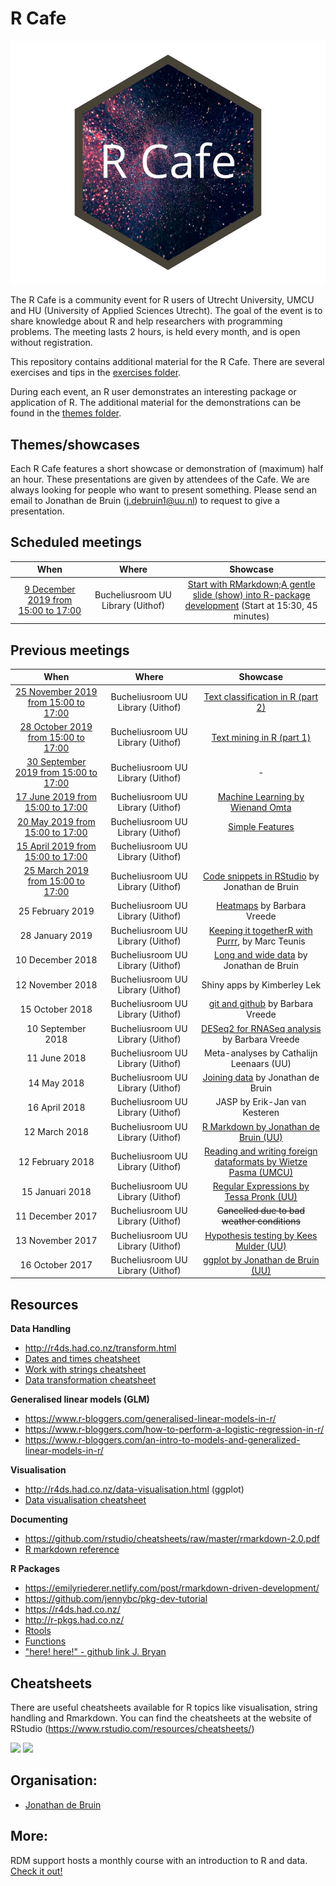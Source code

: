 # R Cafe

[![rcafe_logo.png](rcafe_logo.png)](https://github.com/UtrechtUniversity/R-data-cafe/)

The R Cafe is a community event for R users of Utrecht University, UMCU and HU 
(University of Applied Sciences Utrecht). The goal 
of the event is to share knowledge about R and help researchers with programming
problems. The meeting lasts 2 hours, is held every month, and is open without 
registration.

This repository contains additional material for the R Cafe. There are several 
exercises and tips in the [exercises folder](/exercises/). 

During each event, an R user demonstrates an interesting package or application of R. 
The additional material for the demonstrations can be found in the [themes folder](/themes/).


## Themes/showcases

Each R Cafe features a short showcase or
demonstration of (maximum) half an hour. These presentations are given by attendees of the
Cafe. We are always looking for people who want to present something. Please
send an email to Jonathan de Bruin ([j.debruin1@uu.nl](mailto:j.debruin1@uu.nl)) to request to give a
presentation.


## Scheduled meetings
| When | Where | Showcase |
|:---------------------------------------------------------------------------------:|:---------------------------------:|:--------------------------------------------------------------:|
| [9 December 2019 from 15:00 to 17:00](https://www.uu.nl/en/node/82093) | Bucheliusroom UU Library (Uithof) | [Start with RMarkdown;A gentle slide (show) into R-package development](themes/start_with_rmd) (Start at 15:30, 45 minutes) |



## Previous meetings
| When | Where | Showcase |
|:---------------------------------------------------------------------------------:|:---------------------------------:|:--------------------------------------------------------------:|
| [25 November 2019 from 15:00 to 17:00](https://www.uu.nl/en/node/82091) | Bucheliusroom UU Library (Uithof) | [Text classification in R (part 2)](themes/TextClassification) |
| [28 October 2019 from 15:00 to 17:00](https://www.uu.nl/en/node/82083) | Bucheliusroom UU Library (Uithof) | [Text mining in R (part 1)](themes/TextMining) |
| [30 September 2019 from 15:00 to 17:00](https://www.uu.nl/en/node/82079) | Bucheliusroom UU Library (Uithof) | -  |
| [17 June 2019 from 15:00 to 17:00](https://www.uu.nl/en/node/73729) | Bucheliusroom UU Library (Uithof) | [Machine Learning by Wienand Omta](themes/machine_learning_omta)  |
| [20 May 2019 from 15:00 to 17:00](https://www.uu.nl/en/node/73723) | Bucheliusroom UU Library (Uithof) | [Simple Features](themes/simple_features)|
| [15 April 2019 from 15:00 to 17:00](https://www.uu.nl/en/node/73715) | Bucheliusroom UU Library (Uithof) |  |
| [25 March 2019 from 15:00 to 17:00](https://www.uu.nl/en/events/r-cafe-4) | Bucheliusroom UU Library (Uithof) | [Code snippets in RStudio](themes/snippets) by Jonathan de Bruin |
| 25 February 2019 | Bucheliusroom UU Library (Uithof) | [Heatmaps](themes/heatmaps) by Barbara Vreede |
| 28 January 2019 | Bucheliusroom UU Library (Uithof) | [Keeping it togetherR with Purrr](https://github.com/uashogeschoolutrecht/RCafe), by Marc Teunis |
| 10 December 2018 | Bucheliusroom UU Library (Uithof) | [Long and wide data](themes/longwide) by Jonathan de Bruin |
| 12 November 2018 | Bucheliusroom UU Library (Uithof) | Shiny apps by Kimberley Lek |
| 15 October 2018 | Bucheliusroom UU Library (Uithof) | [git and github](https://github.com/UtrechtUniversity/R-data-cafe/blob/master/themes/20181015_github.pdf) by Barbara Vreede |
| 10 September 2018 | Bucheliusroom UU Library (Uithof) | [DESeq2 for RNASeq analysis](https://github.com/UtrechtUniversity/R-data-cafe/blob/master/themes/20180910_deseq2.html) by Barbara Vreede |
| 11 June 2018 | Bucheliusroom UU Library (Uithof) | Meta-analyses by Cathalijn Leenaars (UU) |
| 14 May 2018 | Bucheliusroom UU Library (Uithof) | [Joining data](themes/joining_data) by Jonathan de Bruin |
| 16 April 2018 | Bucheliusroom UU Library (Uithof) | JASP by Erik-Jan van Kesteren |
| 12 March 2018 | Bucheliusroom UU Library (Uithof) | [R Markdown by Jonathan de Bruin (UU)](themes/Rmarkdown) |
| 12 February 2018 | Bucheliusroom UU Library (Uithof) | [Reading and writing foreign dataformats by Wietze Pasma (UMCU)](themes/data_import_export) |
| 15 Januari 2018 | Bucheliusroom UU Library (Uithof) | [Regular Expressions by Tessa Pronk (UU)](themes/regular_expressions) |
| 11 December 2017 | Bucheliusroom UU Library (Uithof) | ~~Cancelled due to bad weather conditions~~ |
| 13 November 2017 | Bucheliusroom UU Library (Uithof) | [Hypothesis testing by Kees Mulder (UU)](themes/hypothesis_testing) |
| 16 October 2017 | Bucheliusroom UU Library (Uithof) | [ggplot by Jonathan de Bruin (UU)](themes/ggplot) |



## Resources

**Data Handling**
- http://r4ds.had.co.nz/transform.html
- [Dates and times cheatsheet](https://github.com/rstudio/cheatsheets/raw/master/lubridate.pdf)
- [Work with strings cheatsheet](https://github.com/rstudio/cheatsheets/raw/master/strings.pdf)
- [Data transformation cheatsheet](https://github.com/rstudio/cheatsheets/raw/master/data-transformation.pdf)

**Generalised linear models (GLM)**
- https://www.r-bloggers.com/generalised-linear-models-in-r/
- https://www.r-bloggers.com/how-to-perform-a-logistic-regression-in-r/
- https://www.r-bloggers.com/an-intro-to-models-and-generalized-linear-models-in-r/

**Visualisation**
- http://r4ds.had.co.nz/data-visualisation.html (ggplot)
- [Data visualisation cheatsheet](https://github.com/rstudio/cheatsheets/raw/master/data-visualization-2.1.pdf)

**Documenting**
- https://github.com/rstudio/cheatsheets/raw/master/rmarkdown-2.0.pdf
- [R markdown reference](https://www.rstudio.com/wp-content/uploads/2015/03/rmarkdown-reference.pdf)

**R Packages**
- https://emilyriederer.netlify.com/post/rmarkdown-driven-development/
- https://github.com/jennybc/pkg-dev-tutorial
- https://r4ds.had.co.nz/
- http://r-pkgs.had.co.nz/
- [Rtools](https://cran.r-project.org/bin/windows/Rtools/)
- [Functions](https://richmedia.lse.ac.uk/methodologyinstitute/20170814_ExpressYourselfUsingR.mp4)
- ["here! here!" - github link J. Bryan](https://github.com/jennybc/here_here)

## Cheatsheets

There are useful cheatsheets available for R topics like visualisation, string handling and Rmarkdown. You can find the cheatsheets at the website of RStudio (https://www.rstudio.com/resources/cheatsheets/)

<img src="https://www.rstudio.com/wp-content/uploads/2018/08/lubridate.png" width="400">   <img src="https://www.rstudio.com/wp-content/uploads/2018/08/data-transformation.png" width="400">

## Organisation:

- [Jonathan de Bruin](https://github.com/J535D165)

## More:
RDM support hosts a monthly course with an introduction to R and data. [Check it out!](https://github.com/UtrechtUniversity/workshop-introduction-to-R-and-data)
